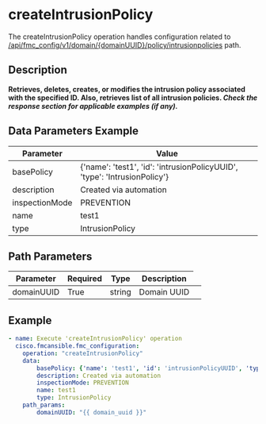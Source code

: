 # createIntrusionPolicy

The createIntrusionPolicy operation handles configuration related to [/api/fmc_config/v1/domain/{domainUUID}/policy/intrusionpolicies](/paths//api/fmc_config/v1/domain/{domain_uuid}/policy/intrusionpolicies.md) path.&nbsp;
## Description
**Retrieves, deletes, creates, or modifies the intrusion policy associated with the specified ID. Also, retrieves list of all intrusion policies. _Check the response section for applicable examples (if any)._**

## Data Parameters Example
| Parameter | Value |
| --------- | -------- |
| basePolicy | {'name': 'test1', 'id': 'intrusionPolicyUUID', 'type': 'IntrusionPolicy'} |
| description | Created via automation |
| inspectionMode | PREVENTION |
| name | test1 |
| type | IntrusionPolicy |

## Path Parameters
| Parameter | Required | Type | Description |
| --------- | -------- | ---- | ----------- |
| domainUUID | True | string <td colspan=3> Domain UUID |

## Example
```yaml
- name: Execute 'createIntrusionPolicy' operation
  cisco.fmcansible.fmc_configuration:
    operation: "createIntrusionPolicy"
    data:
        basePolicy: {'name': 'test1', 'id': 'intrusionPolicyUUID', 'type': 'IntrusionPolicy'}
        description: Created via automation
        inspectionMode: PREVENTION
        name: test1
        type: IntrusionPolicy
    path_params:
        domainUUID: "{{ domain_uuid }}"

```